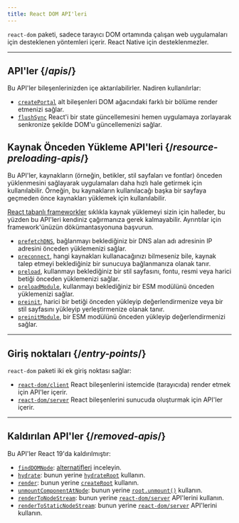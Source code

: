 ```yaml
---
title: React DOM API'leri
---
```


<Intro>

`react-dom` paketi, sadece tarayıcı DOM ortamında çalışan web uygulamaları için desteklenen yöntemleri içerir. React Native için desteklenmezler.

</Intro>

---

## API'ler {/*apis*/}

Bu API'ler bileşenlerinizden içe aktarılabilirler. Nadiren kullanılırlar:

* [`createPortal`](/reference/react-dom/createPortal) alt bileşenleri DOM ağacındaki farklı bir bölüme render etmenizi sağlar.
* [`flushSync`](/reference/react-dom/flushSync) React'i bir state güncellemesini hemen uygulamaya zorlayarak senkronize şekilde DOM'u güncellemenizi sağlar.

## Kaynak Önceden Yükleme API'leri {/*resource-preloading-apis*/}

Bu API'ler, kaynakların (örneğin, betikler, stil sayfaları ve fontlar) önceden yüklenmesini sağlayarak uygulamaları daha hızlı hale getirmek için kullanılabilir. Örneğin, bu kaynakların kullanılacağı başka bir sayfaya geçmeden önce kaynakları yüklemek için kullanılabilir.

[React tabanlı frameworkler](/learn/start-a-new-react-project) sıklıkla kaynak yüklemeyi sizin için halleder, bu yüzden bu API'leri kendiniz çağırmanıza gerek kalmayabilir. Ayrıntılar için framework'ünüzün dökümantasyonuna başvurun.

* [`prefetchDNS`](/reference/react-dom/prefetchDNS), bağlanmayı beklediğiniz bir DNS alan adı adresinin IP adresini önceden yüklemenizi sağlar.
* [`preconnect`](/reference/react-dom/preconnect), hangi kaynakları kullanacağınızı bilmeseniz bile, kaynak talep etmeyi beklediğiniz bir sunucuya bağlanmanıza olanak tanır.
* [`preload`](/reference/react-dom/preload), kullanmayı beklediğiniz bir stil sayfasını, fontu, resmi veya harici betiği önceden yüklemenizi sağlar.
* [`preloadModule`](/reference/react-dom/preloadModule), kullanmayı beklediğiniz bir ESM modülünü önceden yüklemenizi sağlar.
* [`preinit`](/reference/react-dom/preinit), harici bir betiği önceden yükleyip değerlendirmenize veya bir stil sayfasını yükleyip yerleştirmenize olanak tanır.
* [`preinitModule`](/reference/react-dom/preinitModule), bir ESM modülünü önceden yükleyip değerlendirmenizi sağlar.

---

## Giriş noktaları {/*entry-points*/}

`react-dom` paketi iki ek giriş noktası sağlar:

* [`react-dom/client`](/reference/react-dom/client) React bileşenlerini istemcide (tarayıcıda) render etmek için API'ler içerir.
* [`react-dom/server`](/reference/react-dom/server) React bileşenlerini sunucuda oluşturmak için API'ler içerir.

---

## Kaldırılan API'ler {/*removed-apis*/}

Bu API'ler React 19'da kaldırılmıştır:

* [`findDOMNode`](https://18.react.dev/reference/react-dom/findDOMNode): [alternatifleri](https://18.react.dev/reference/react-dom/findDOMNode#alternatives) inceleyin.
* [`hydrate`](https://18.react.dev/reference/react-dom/hydrate): bunun yerine [`hydrateRoot`](/reference/react-dom/client/hydrateRoot) kullanın.
* [`render`](https://18.react.dev/reference/react-dom/render): bunun yerine [`createRoot`](/reference/react-dom/client/createRoot) kullanın.
* [`unmountComponentAtNode`](/reference/react-dom/unmountComponentAtNode): bunun yerine [`root.unmount()`](/reference/react-dom/client/createRoot#root-unmount) kullanın.
* [`renderToNodeStream`](https://18.react.dev/reference/react-dom/server/renderToNodeStream): bunun yerine [`react-dom/server`](/reference/react-dom/server) API'lerini kullanın.
* [`renderToStaticNodeStream`](https://18.react.dev/reference/react-dom/server/renderToStaticNodeStream): bunun yerine [`react-dom/server`](/reference/react-dom/server) API'lerini kullanın.
